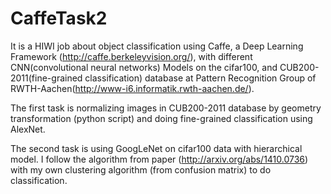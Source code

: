 # CaffeTask2

It is a HIWI job about object classification using Caffe, a Deep Learning Framework (http://caffe.berkeleyvision.org/), with different CNN(convolutional neural networks) Models on the cifar100, and CUB200-2011(fine-grained classification) database at Pattern Recognition Group of RWTH-Aachen(http://www-i6.informatik.rwth-aachen.de/). 

The first task is normalizing images in CUB200-2011 database by geometry transformation (python script) and doing fine-grained classification using AlexNet. 

The second task is using GoogLeNet on cifar100 data with hierarchical model. I follow the algorithm from paper (http://arxiv.org/abs/1410.0736) with my own clustering algorithm (from confusion matrix) to do classification.

